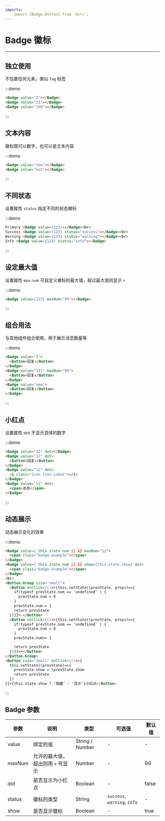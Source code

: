 ```yaml
---
imports:
    import {Badge,Button} from '@src';
---
```


# Badge 徽标

---

## 独立使用

不包裹任何元素，类似 `Tag` 标签

:::demo

```html
<Badge value="3"></Badge>
<Badge value="23"></Badge>
<Badge value="199"></Badge>
```

:::

## 文本内容

徽标既可以数字，也可以是文本内容

:::demo

```html
<Badge value="new"></Badge>
<Badge value="hot"></Badge>
```

:::

## 不同状态

设置属性 `status` 指定不同的状态徽标

:::demo

```html
Primary <Badge value={123}></Badge><br>
Success <Badge value={123} status="success"></Badge><br>
Warning <Badge value={123} status="warning"></Badge><br>
Info <Badge value={123} status="info"></Badge>
```

:::

## 设定最大值

设置属性 `max-num` 可自定义徽标的最大值，超过最大值则显示 `+`

:::demo

```html
<Badge value={123} maxNum="99"></Badge>
```

:::

## 组合用法

与其他组件组合使用，用于展示消息数量等

:::demo

```html
<Badge value="3">
  <Button>回复</Button>
</Badge>
<Badge value="111" maxNum="99">
  <Button>回复</Button>
</Badge>
<Badge value="new">
  <Button>回复</Button>
</Badge>
```

:::

## 小红点

设置属性 `dot` 不显示具体的数字

:::demo

```html
<Badge value="12" dot></Badge>
<Badge value="12" dot>
  <Button>回复</Button>
</Badge>
<Badge value="12" dot>
  <i class="icon icon-inbox"></i>
</Badge>
<Badge value="12" dot>
  <span>消息</span>
</Badge>
```

:::

## 动态展示

动态展示变化的效果

:::demo

```html
<Badge value={ this.state.num || 1} maxNum="12">
  <span class="badge-example"></span>
</Badge>
<Badge value={ this.state.num || 1} show={this.state.show} dot>
  <span class="badge-example"></span>
</Badge>
<br>
<Button.Group size="small">
  <Button onClick={()=>{this.setState((prevState, props)=>{
    if(typeof prevState.num == 'undefined' ) {
      prevState.num = 0
    }
    prevState.num-= 1
    return prevState
  })}}>-</Button>
  <Button onClick={()=>{this.setState((prevState, props)=>{
    if(typeof prevState.num == 'undefined' ) {
      prevState.num = 0
    }
    prevState.num+= 1

    return prevState
  })}}>+</Button>
</Button.Group>
<Button size="small" onClick={()=>{
  this.setState((prevState)=>{
    prevState.show = !prevState.show
    return prevState
  })
}}>{this.state.show ? '隐藏' : '显示'}小红点</Button>
```

:::

## Badge 参数

| 参数   | 说明                              | 类型            | 可选值                       | 默认值 |
| ------ | --------------------------------- | --------------- | ---------------------------- | ------ |
| value  | 绑定的值                          | String / Number | -                            | -      |
| maxNum | 允许的最大值，超出则用 `+` 号显示 | Number          | -                            | 99     |
| dot    | 是否显示为小红点                  | Boolean         | -                            | false  |
| status | 徽标的类型                        | String          | `success`, `warning`, `info` | -      |
| show   | 是否显示徽标                      | Boolean         | -                            | true   |


